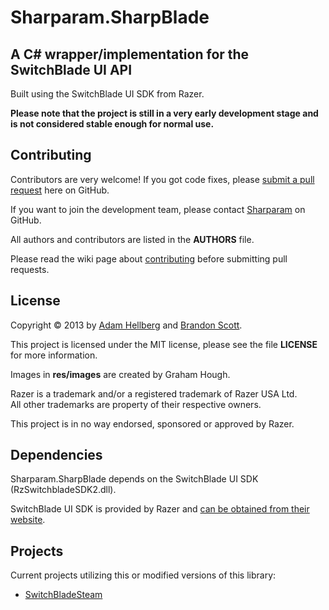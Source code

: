 Sharparam.SharpBlade
====================

A C# wrapper/implementation for the SwitchBlade UI API
------------------------------------------------------

Built using the SwitchBlade UI SDK from Razer.

**Please note that the project is still in a very early development stage and is not considered stable enough for normal use.**

Contributing
------------

Contributors are very welcome! If you got code fixes, please [submit a pull request][newpull] here on GitHub.

If you want to join the development team, please contact [Sharparam][sharp] on GitHub.

All authors and contributors are listed in the **AUTHORS** file.

Please read the wiki page about [contributing][contrib] before submitting pull requests.

License
-------

Copyright &copy; 2013 by [Adam Hellberg][sharp] and [Brandon Scott][bs].

This project is licensed under the MIT license, please see the file **LICENSE** for more information.

Images in **res/images** are created by Graham Hough.

Razer is a trademark and/or a registered trademark of Razer USA Ltd.  
All other trademarks are property of their respective owners.

This project is in no way endorsed, sponsored or approved by Razer.

Dependencies
------------

Sharparam.SharpBlade depends on the SwitchBlade UI SDK (RzSwitchbladeSDK2.dll).

SwitchBlade UI SDK is provided by Razer and [can be obtained from their website][rzdev].

Projects
--------

Current projects utilizing this or modified versions of this library:

 * [SwitchBladeSteam][sbs]

[newpull]: https://github.com/Sharparam/SharpBlade/pull/new/master
[sharp]: https://github.com/Sharparam
[contrib]: https://github.com/Sharparam/SharpBlade/wiki/Contributing
[bs]: https://github.com/brandonscott
[rzdev]: http://www.razerzone.com/switchblade-ui/developers
[sbs]: https://github.com/Sharparam/SwitchBladeSteam
